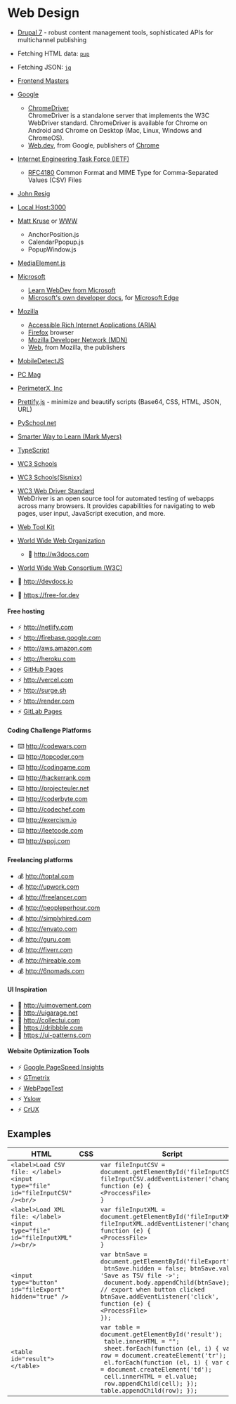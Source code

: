 # Web Design

- [Drupal 7](https://www.drupal.org) - robust content management tools, sophisticated APIs for multichannel publishing
- Fetching HTML data: [`pup`](https://github.com/EricChiang/pup)
- Fetching JSON: [`jq`](https://stedolan.github.io/jq/)
- [Frontend Masters](https://frontendmasters.com/learn/)
- [Google](https://www.google.com/)
  - [ChromeDriver](https://sites.google.com/chromium.org/driver/)  
      ChromeDriver is a standalone server that implements the W3C WebDriver standard. ChromeDriver is available for Chrome on Android and Chrome on Desktop (Mac, Linux, Windows and ChromeOS).  
  - [Web.dev](https://web.dev), from Google, publishers of [Chrome](https://www.google.com/chrome/)
- [Internet Engineering Task Force (IETF)](http://www.ietf.org/)
  - [RFC4180](http://www.ietf.org/rfc/rfc4180.txt) Common Format and MIME Type for Comma-Separated Values (CSV) Files
- [John Resig](https://github.com/jeresig)
- [Local Host:3000](http://localhost:3000) 
- [Matt Kruse](mailto:matt@mattkruse.com) or [WWW](http://www.mattkruse.com/) 
  -	AnchorPosition.js
  -	CalendarPpopup.js
  -	PopupWindow.js
- [MediaElement.js](http://www.mediaelementjs.com/) 
- [Microsoft](https://www.microsoft.com/)
  - [Learn WebDev from Microsoft](https://docs.microsoft.com/en-us/learn/modules/build-simple-website/?WT.mc_id=academic-13441-cxa)
  - [Microsoft's own developer docs](https://docs.microsoft.com/microsoft-edge/#microsoft-edge-for-developers), for [Microsoft Edge](https://www.microsoft.com/edge)
- [Mozilla](https://www.mozilla.org/)
  - [Accessible Rich Internet Applications (ARIA)](https://developer.mozilla.org/docs/Web/Accessibility/ARIA)  
  - [Firefox](https://www.mozilla.org/firefox/) browser
  - [Mozilla Developer Network (MDN)](http://developer.mozilla.org)
  - [Web](https://developer.mozilla.org/docs/Web), from Mozilla, the publishers
- [MobileDetectJS](https://github.com/hgoebl/mobile-detect.js) 
- [PC Mag](www.pcmag.com/)   
- [PerimeterX, Inc](www.perimeterx.com) 
- [Prettify.js]( https://www.prettifyjs.net/)  - minimize and beautify scripts (Base64, CSS, HTML, JSON, URL)
- [PySchool.net](http://pyschool.net) 
- [Smarter Way to Learn (Mark Myers)](http://www.ASmarterWayToLearn.com)  
- [TypeScript](www.typescriptlang.org)  
- [WC3 Schools](http://w3schools.com)  
- [WC3 Schools(Sisnixx)](https://w3schools.sinsixx.com/)  
- [WC3 Web Driver Standard](https://w3c.github.io/webdriver/webdriver-spec.html)  
    WebDriver is an open source tool for automated testing of webapps across many browsers. It provides capabilities for navigating to web pages, user input, JavaScript execution, and more.
- [Web Tool Kit](http://www.webtoolkit.info/)   
- [World Wide Web Organization](www.w3.org)  
  - 📓 http://w3docs.com
- [World Wide Web Consortium (W3C)](www.w3c.org)   

- 📓 http://devdocs.io  
- 📓 https://free-for.dev  

#### Free hosting
- ⚡️ http://netlify.com
- ⚡️ http://firebase.google.com
- ⚡️ http://aws.amazon.com
- ⚡️ http://heroku.com
- ⚡️ [GitHub Pages](http://pages.github.com)
- ⚡️ http://vercel.com
- ⚡️ http://surge.sh
- ⚡️ http://render.com
- ⚡️ [GitLab Pages](https://docs.gitlab.com/ee/user/project/pages)

#### Coding Challenge Platforms
- ⌨️ http://codewars.com
- ⌨️ http://topcoder.com
- ⌨️ http://codingame.com
- ⌨️ http://hackerrank.com
- ⌨️ http://projecteuler.net
- ⌨️ http://coderbyte.com
- ⌨️ http://codechef.com
- ⌨️ http://exercism.io
- ⌨️ http://leetcode.com
- ⌨️ http://spoj.com

#### Freelancing platforms
- 💰 http://toptal.com
- 💰 http://upwork.com
- 💰 http://freelancer.com
- 💰 http://peopleperhour.com
- 💰 http://simplyhired.com
- 💰 http://envato.com
- 💰 http://guru.com
- 💰 http://fiverr.com
- 💰 http://hireable.com
- 💰 http://6nomads.com


#### UI Inspiration
- 🤔 http://uimovement.com
- 🤔 http://uigarage.net
- 🤔 http://collectui.com
- 🤔 https://dribbble.com
- 🤔 https://ui-patterns.com

#### Website Optimization Tools
- ⚡ [Google PageSpeed Insights](https://developers.google.com/speed/pagespeed/insights)
- ⚡ [GTmetrix](https://gtmetrix.com)
- ⚡ [WebPageTest](https://www.webpagetest.org)
- ⚡ [Yslow](http://yslow.org)
- ⚡ [CrUX](https://crux.run)

## Examples  
| HTML | CSS | Script |
| ---- | ---- | ---- |
| ```<label>Load CSV file: </label><input type="file" id="fileInputCSV" /><br/>``` | | ```var fileInputCSV = document.getElementById('fileInputCSV');```<BR>``` fileInputCSV.addEventListener('change', function (e) { ```<BR>```<ProccessFile>```<BR>``` } ```|
| ```<label>Load XML file: </label><input type="file" id="fileInputXML" /><br/> ```| | ```var fileInputXML = document.getElementById('fileInputXML');```<BR>``` fileInputXML.addEventListener('change', function (e) { ```<BR>```<ProcessFile>```<BR>``` } ```|
| ```<input type="button" id="fileExport" hidden="true" />``` | | ```var btnSave = document.getElementById('fileExport');```<BR>``` btnSave.hidden = false; btnSave.value = 'Save as TSV file ->';```<BR>``` document.body.appendChild(btnSave);```<BR>``` // export when button clicked btnSave.addEventListener('click', function (e) { ```<BR>```<ProcessFile>```<BR>``` }); ```|
| ```<table id="result"></table>``` | | ```var table = document.getElementById('result');```<BR>``` table.innerHTML = "";```<BR>``` sheet.forEach(function (el, i) { var row = document.createElement('tr');```<BR>``` el.forEach(function (el, i) { var cell = document.createElement('td');```<BR>``` cell.innerHTML = el.value;```<BR>``` row.appendChild(cell); });```<BR>``` table.appendChild(row); }); ```|

